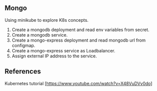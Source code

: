 ## Mongo
Using minikube to explore K8s concepts.
1. Create a mongodb deployment and read env variables from secret.
2. Create a mongodb service.
3. Create a mongo-express deployment and read mongodb url from configmap.
4. Create a mongo-express service as Loadbalancer.
5. Assign external IP address to the service.

## References
Kubernetes tutorial [https://www.youtube.com/watch?v=X48VuDVv0do]

